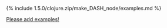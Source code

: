 {% include 1.5.0/clojure.zip/make_DASH_node/examples.md %}

[Please add examples!](https://github.com/arrdem/grimoire/edit/master/_includes/1.6.0/clojure.zip/make_DASH_node/examples.md)
